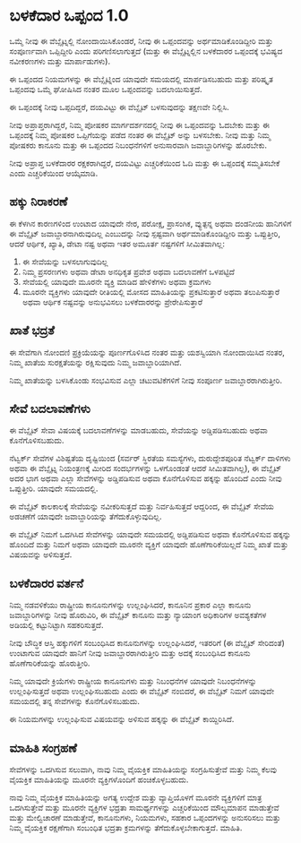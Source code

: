 # ಬಳಕೆದಾರ ಒಪ್ಪಂದ 1.0

ಒಮ್ಮೆ ನೀವು ಈ ವೆಬ್ಸೈಟ್ನಲ್ಲಿ ನೋಂದಾಯಿಸಿಕೊಂಡರೆ, ನೀವು ಈ ಒಪ್ಪಂದವನ್ನು ಅರ್ಥಮಾಡಿಕೊಂಡಿದ್ದೀರಿ ಮತ್ತು ಸಂಪೂರ್ಣವಾಗಿ ಒಪ್ಪಿದ್ದೀರಿ ಎಂದು ಪರಿಗಣಿಸಲಾಗುತ್ತದೆ (ಮತ್ತು ಈ ವೆಬ್ಸೈಟ್ನಲ್ಲಿನ ಬಳಕೆದಾರರ ಒಪ್ಪಂದಕ್ಕೆ ಭವಿಷ್ಯದ ನವೀಕರಣಗಳು ಮತ್ತು ಮಾರ್ಪಾಡುಗಳು).

ಈ ಒಪ್ಪಂದದ ನಿಯಮಗಳನ್ನು ಈ ವೆಬ್ಸೈಟ್ನಿಂದ ಯಾವುದೇ ಸಮಯದಲ್ಲಿ ಮಾರ್ಪಡಿಸಬಹುದು ಮತ್ತು ಪರಿಷ್ಕೃತ ಒಪ್ಪಂದವು ಒಮ್ಮೆ ಘೋಷಿಸಿದ ನಂತರ ಮೂಲ ಒಪ್ಪಂದವನ್ನು ಬದಲಾಯಿಸುತ್ತದೆ.

ಈ ಒಪ್ಪಂದಕ್ಕೆ ನೀವು ಒಪ್ಪದಿದ್ದರೆ, ದಯವಿಟ್ಟು ಈ ವೆಬ್ಸೈಟ್ ಬಳಸುವುದನ್ನು ತಕ್ಷಣವೇ ನಿಲ್ಲಿಸಿ.

ನೀವು ಅಪ್ರಾಪ್ತರಾಗಿದ್ದರೆ, ನಿಮ್ಮ ಪೋಷಕರ ಮಾರ್ಗದರ್ಶನದಲ್ಲಿ ನೀವು ಈ ಒಪ್ಪಂದವನ್ನು ಓದಬೇಕು ಮತ್ತು ಈ ಒಪ್ಪಂದಕ್ಕೆ ನಿಮ್ಮ ಪೋಷಕರ ಒಪ್ಪಿಗೆಯನ್ನು ಪಡೆದ ನಂತರ ಈ ವೆಬ್ಸೈಟ್ ಅನ್ನು ಬಳಸಬೇಕು. ನೀವು ಮತ್ತು ನಿಮ್ಮ ಪೋಷಕರು ಕಾನೂನು ಮತ್ತು ಈ ಒಪ್ಪಂದದ ನಿಬಂಧನೆಗಳಿಗೆ ಅನುಸಾರವಾಗಿ ಜವಾಬ್ದಾರಿಗಳನ್ನು ಹೊರಬೇಕು.

ನೀವು ಅಪ್ರಾಪ್ತ ಬಳಕೆದಾರರ ರಕ್ಷಕರಾಗಿದ್ದರೆ, ದಯವಿಟ್ಟು ಎಚ್ಚರಿಕೆಯಿಂದ ಓದಿ ಮತ್ತು ಈ ಒಪ್ಪಂದಕ್ಕೆ ಸಮ್ಮತಿಸಬೇಕೆ ಎಂದು ಎಚ್ಚರಿಕೆಯಿಂದ ಆಯ್ಕೆಮಾಡಿ.

## ಹಕ್ಕು ನಿರಾಕರಣೆ

ಈ ಕೆಳಗಿನ ಕಾರಣಗಳಿಂದ ಉಂಟಾದ ಯಾವುದೇ ನೇರ, ಪರೋಕ್ಷ, ಪ್ರಾಸಂಗಿಕ, ವ್ಯುತ್ಪನ್ನ ಅಥವಾ ದಂಡನೀಯ ಹಾನಿಗಳಿಗೆ ಈ ವೆಬ್ಸೈಟ್ ಜವಾಬ್ದಾರನಾಗಿರುವುದಿಲ್ಲ ಎಂಬುದನ್ನು ನೀವು ಸ್ಪಷ್ಟವಾಗಿ ಅರ್ಥಮಾಡಿಕೊಂಡಿದ್ದೀರಿ ಮತ್ತು ಒಪ್ಪುತ್ತೀರಿ, ಆದರೆ ಆರ್ಥಿಕ, ಖ್ಯಾತಿ, ಡೇಟಾ ನಷ್ಟ ಅಥವಾ ಇತರ ಅಮೂರ್ತ ನಷ್ಟಗಳಿಗೆ ಸೀಮಿತವಾಗಿಲ್ಲ:

1. ಈ ಸೇವೆಯನ್ನು ಬಳಸಲಾಗುವುದಿಲ್ಲ
1. ನಿಮ್ಮ ಪ್ರಸರಣಗಳು ಅಥವಾ ಡೇಟಾ ಅನಧಿಕೃತ ಪ್ರವೇಶ ಅಥವಾ ಬದಲಾವಣೆಗೆ ಒಳಪಟ್ಟಿದೆ
1. ಸೇವೆಯಲ್ಲಿ ಯಾವುದೇ ಮೂರನೇ ವ್ಯಕ್ತಿ ಮಾಡಿದ ಹೇಳಿಕೆಗಳು ಅಥವಾ ಕ್ರಮಗಳು
1. ಮೂರನೇ ವ್ಯಕ್ತಿಗಳು ಯಾವುದೇ ರೀತಿಯಲ್ಲಿ ಮೋಸದ ಮಾಹಿತಿಯನ್ನು ಪ್ರಕಟಿಸುತ್ತಾರೆ ಅಥವಾ ತಲುಪಿಸುತ್ತಾರೆ ಅಥವಾ ಆರ್ಥಿಕ ನಷ್ಟವನ್ನು ಅನುಭವಿಸಲು ಬಳಕೆದಾರರನ್ನು ಪ್ರೇರೇಪಿಸುತ್ತಾರೆ

## ಖಾತೆ ಭದ್ರತೆ

ಈ ಸೇವೆಗಾಗಿ ನೋಂದಣಿ ಪ್ರಕ್ರಿಯೆಯನ್ನು ಪೂರ್ಣಗೊಳಿಸಿದ ನಂತರ ಮತ್ತು ಯಶಸ್ವಿಯಾಗಿ ನೋಂದಾಯಿಸಿದ ನಂತರ, ನಿಮ್ಮ ಖಾತೆಯ ಸುರಕ್ಷತೆಯನ್ನು ರಕ್ಷಿಸುವುದು ನಿಮ್ಮ ಜವಾಬ್ದಾರಿಯಾಗಿದೆ.

ನಿಮ್ಮ ಖಾತೆಯನ್ನು ಬಳಸಿಕೊಂಡು ಸಂಭವಿಸುವ ಎಲ್ಲಾ ಚಟುವಟಿಕೆಗಳಿಗೆ ನೀವು ಸಂಪೂರ್ಣ ಜವಾಬ್ದಾರರಾಗಿರುತ್ತೀರಿ.

## ಸೇವೆ ಬದಲಾವಣೆಗಳು

ಈ ವೆಬ್ಸೈಟ್ ಸೇವಾ ವಿಷಯಕ್ಕೆ ಬದಲಾವಣೆಗಳನ್ನು ಮಾಡಬಹುದು, ಸೇವೆಯನ್ನು ಅಡ್ಡಿಪಡಿಸಬಹುದು ಅಥವಾ ಕೊನೆಗೊಳಿಸಬಹುದು.

ನೆಟ್ವರ್ಕ್ ಸೇವೆಗಳ ವಿಶಿಷ್ಟತೆಯ ದೃಷ್ಟಿಯಿಂದ (ಸರ್ವರ್ ಸ್ಥಿರತೆಯ ಸಮಸ್ಯೆಗಳು, ದುರುದ್ದೇಶಪೂರಿತ ನೆಟ್ವರ್ಕ್ ದಾಳಿಗಳು ಅಥವಾ ಈ ವೆಬ್ಸೈಟ್ನ ನಿಯಂತ್ರಣಕ್ಕೆ ಮೀರಿದ ಸಂದರ್ಭಗಳನ್ನು ಒಳಗೊಂಡಂತೆ ಆದರೆ ಸೀಮಿತವಾಗಿಲ್ಲ), ಈ ವೆಬ್ಸೈಟ್ ಅದರ ಭಾಗ ಅಥವಾ ಎಲ್ಲಾ ಸೇವೆಗಳನ್ನು ಅಡ್ಡಿಪಡಿಸುವ ಅಥವಾ ಕೊನೆಗೊಳಿಸುವ ಹಕ್ಕನ್ನು ಹೊಂದಿದೆ ಎಂದು ನೀವು ಒಪ್ಪುತ್ತೀರಿ. ಯಾವುದೇ ಸಮಯದಲ್ಲಿ.

ಈ ವೆಬ್ಸೈಟ್ ಕಾಲಕಾಲಕ್ಕೆ ಸೇವೆಯನ್ನು ನವೀಕರಿಸುತ್ತದೆ ಮತ್ತು ನಿರ್ವಹಿಸುತ್ತದೆ ಆದ್ದರಿಂದ, ಈ ವೆಬ್ಸೈಟ್ ಸೇವೆಯ ಅಡಚಣೆಗೆ ಯಾವುದೇ ಜವಾಬ್ದಾರಿಯನ್ನು ತೆಗೆದುಕೊಳ್ಳುವುದಿಲ್ಲ.

ಈ ವೆಬ್ಸೈಟ್ ನಿಮಗೆ ಒದಗಿಸಿದ ಸೇವೆಗಳನ್ನು ಯಾವುದೇ ಸಮಯದಲ್ಲಿ ಅಡ್ಡಿಪಡಿಸುವ ಅಥವಾ ಕೊನೆಗೊಳಿಸುವ ಹಕ್ಕನ್ನು ಹೊಂದಿದೆ ಮತ್ತು ನಿಮಗೆ ಅಥವಾ ಯಾವುದೇ ಮೂರನೇ ವ್ಯಕ್ತಿಗೆ ಯಾವುದೇ ಹೊಣೆಗಾರಿಕೆಯಿಲ್ಲದೆ ನಿಮ್ಮ ಖಾತೆ ಮತ್ತು ವಿಷಯವನ್ನು ಅಳಿಸುತ್ತದೆ.

## ಬಳಕೆದಾರರ ವರ್ತನೆ

ನಿಮ್ಮ ನಡವಳಿಕೆಯು ರಾಷ್ಟ್ರೀಯ ಕಾನೂನುಗಳನ್ನು ಉಲ್ಲಂಘಿಸಿದರೆ, ಕಾನೂನಿನ ಪ್ರಕಾರ ಎಲ್ಲಾ ಕಾನೂನು ಜವಾಬ್ದಾರಿಗಳನ್ನು ನೀವು ಹೊರುವಿರಿ, ಈ ವೆಬ್ಸೈಟ್ ಕಾನೂನು ಮತ್ತು ನ್ಯಾಯಾಂಗ ಅಧಿಕಾರಿಗಳ ಅವಶ್ಯಕತೆಗಳ ಅಡಿಯಲ್ಲಿ ಕಟ್ಟುನಿಟ್ಟಾಗಿ ಸಹಕರಿಸುತ್ತದೆ.

ನೀವು ಬೌದ್ಧಿಕ ಆಸ್ತಿ ಹಕ್ಕುಗಳಿಗೆ ಸಂಬಂಧಿಸಿದ ಕಾನೂನುಗಳನ್ನು ಉಲ್ಲಂಘಿಸಿದರೆ, ಇತರರಿಗೆ (ಈ ವೆಬ್ಸೈಟ್ ಸೇರಿದಂತೆ) ಉಂಟಾಗುವ ಯಾವುದೇ ಹಾನಿಗೆ ನೀವು ಜವಾಬ್ದಾರರಾಗಿರುತ್ತೀರಿ ಮತ್ತು ಅದಕ್ಕೆ ಸಂಬಂಧಿಸಿದ ಕಾನೂನು ಹೊಣೆಗಾರಿಕೆಯನ್ನು ಹೊರುತ್ತೀರಿ.

ನಿಮ್ಮ ಯಾವುದೇ ಕ್ರಿಯೆಗಳು ರಾಷ್ಟ್ರೀಯ ಕಾನೂನುಗಳು ಮತ್ತು ನಿಬಂಧನೆಗಳ ಯಾವುದೇ ನಿಬಂಧನೆಗಳನ್ನು ಉಲ್ಲಂಘಿಸುತ್ತದೆ ಅಥವಾ ಉಲ್ಲಂಘಿಸಬಹುದು ಎಂದು ಈ ವೆಬ್ಸೈಟ್ ನಂಬಿದರೆ, ಈ ವೆಬ್ಸೈಟ್ ನಿಮಗೆ ಯಾವುದೇ ಸಮಯದಲ್ಲಿ ತನ್ನ ಸೇವೆಗಳನ್ನು ಕೊನೆಗೊಳಿಸಬಹುದು.

ಈ ನಿಯಮಗಳನ್ನು ಉಲ್ಲಂಘಿಸುವ ವಿಷಯವನ್ನು ಅಳಿಸುವ ಹಕ್ಕನ್ನು ಈ ವೆಬ್ಸೈಟ್ ಕಾಯ್ದಿರಿಸಿದೆ.

## ಮಾಹಿತಿ ಸಂಗ್ರಹಣೆ

ಸೇವೆಗಳನ್ನು ಒದಗಿಸುವ ಸಲುವಾಗಿ, ನಾವು ನಿಮ್ಮ ವೈಯಕ್ತಿಕ ಮಾಹಿತಿಯನ್ನು ಸಂಗ್ರಹಿಸುತ್ತೇವೆ ಮತ್ತು ನಿಮ್ಮ ಕೆಲವು ವೈಯಕ್ತಿಕ ಮಾಹಿತಿಯನ್ನು ಮೂರನೇ ವ್ಯಕ್ತಿಗಳೊಂದಿಗೆ ಹಂಚಿಕೊಳ್ಳಬಹುದು.

ನಾವು ನಿಮ್ಮ ವೈಯಕ್ತಿಕ ಮಾಹಿತಿಯನ್ನು ಅಗತ್ಯ ಉದ್ದೇಶ ಮತ್ತು ವ್ಯಾಪ್ತಿಯೊಳಗೆ ಮೂರನೇ ವ್ಯಕ್ತಿಗಳಿಗೆ ಮಾತ್ರ ಒದಗಿಸುತ್ತೇವೆ ಮತ್ತು ಮೂರನೇ ವ್ಯಕ್ತಿಗಳ ಭದ್ರತಾ ಸಾಮರ್ಥ್ಯಗಳನ್ನು ಎಚ್ಚರಿಕೆಯಿಂದ ಮೌಲ್ಯಮಾಪನ ಮಾಡುತ್ತೇವೆ ಮತ್ತು ಮೇಲ್ವಿಚಾರಣೆ ಮಾಡುತ್ತೇವೆ, ಕಾನೂನುಗಳು, ನಿಯಮಗಳು, ಸಹಕಾರ ಒಪ್ಪಂದಗಳನ್ನು ಅನುಸರಿಸಲು ಮತ್ತು ನಿಮ್ಮ ವೈಯಕ್ತಿಕ ರಕ್ಷಣೆಗಾಗಿ ಸಂಬಂಧಿತ ಭದ್ರತಾ ಕ್ರಮಗಳನ್ನು ತೆಗೆದುಕೊಳ್ಳಬೇಕಾಗುತ್ತದೆ. ಮಾಹಿತಿ.